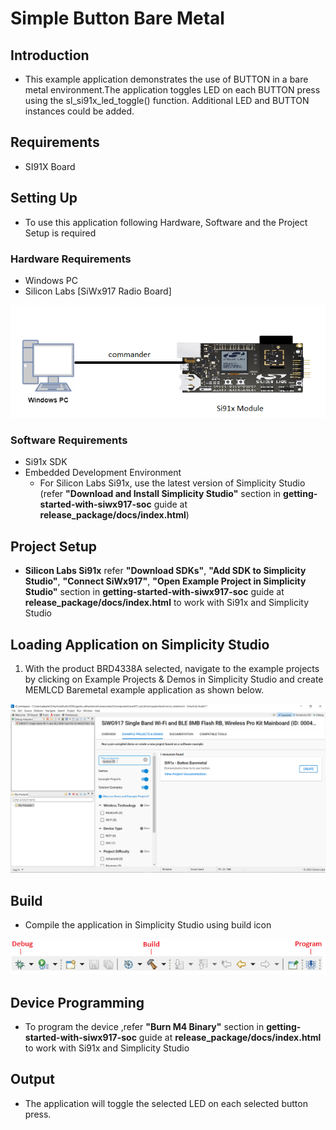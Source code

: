 # Simple Button Bare Metal

## Introduction
- This example application demonstrates the use of BUTTON in a bare metal environment.The application toggles LED on each BUTTON press using the sl_si91x_led_toggle() function. Additional LED and BUTTON instances could be added.

## Requirements
- SI91X Board

## Setting Up 
 - To use this application following Hardware, Software and the Project Setup is required

### Hardware Requirements	
  - Windows PC 
  - Silicon Labs [SiWx917 Radio Board]

  ![Figure: Introduction](resources/readme/image600a.png)

### Software Requirements
  - Si91x SDK
  - Embedded Development Environment
    - For Silicon Labs Si91x, use the latest version of Simplicity Studio (refer **"Download and Install Simplicity Studio"** section in **getting-started-with-siwx917-soc** guide at **release_package/docs/index.html**)
 
## Project Setup
- **Silicon Labs Si91x** refer **"Download SDKs"**, **"Add SDK to Simplicity Studio"**, **"Connect SiWx917"**, **"Open Example Project in Simplicity Studio"** section in **getting-started-with-siwx917-soc** guide at **release_package/docs/index.html** to work with Si91x and Simplicity Studio

## Loading Application on Simplicity Studio

1. With the product BRD4338A selected, navigate to the example projects by clicking on Example Projects & Demos
   in Simplicity Studio and create MEMLCD Baremetal example application as shown below.

![Figure: Selecting Example project](resources/readme/image600b.png)

## Build 
- Compile the application in Simplicity Studio using build icon 

![Figure: Introduction](resources/readme/image600c.png)

## Device Programming
- To program the device ,refer **"Burn M4 Binary"** section in **getting-started-with-siwx917-soc** guide at **release_package/docs/index.html** to work with Si91x and Simplicity Studio

## Output
- The application will toggle the selected LED on each selected button press.